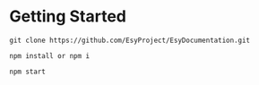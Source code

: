 # Getting Started

```
git clone https://github.com/EsyProject/EsyDocumentation.git
```
```
npm install or npm i
```

```
npm start
```